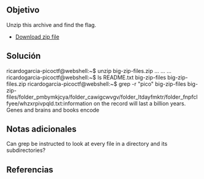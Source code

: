
## Objetivo
Unzip this archive and find the flag.

- [Download zip file](https://artifacts.picoctf.net/c/505/big-zip-files.zip)


## Solución

ricardogarcia-picoctf@webshell:~$ unzip big-zip-files.zip 
...
...
...
ricardogarcia-picoctf@webshell:~$ ls
README.txt  big-zip-files  big-zip-files.zip
ricardogarcia-picoctf@webshell:~$ grep -r "pico" big-zip-files
big-zip-files/folder_pmbymkjcya/folder_cawigcwvgv/folder_ltdayfmktr/folder_fnpfclfyee/whzxrpivpqld.txt:information on the record will last a billion years. Genes and brains and books encode 
## Notas adicionales
Can grep be instructed to look at every file in a directory and its subdirectories?
## Referencias



